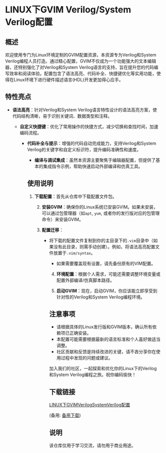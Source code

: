 # LINUX下GVIM Verilog/System Verilog配置

## 概述

欢迎使用专门为Linux环境定制的GVIM配置资源，本资源专为Verilog和System Verilog编程人员打造。通过精心配置，GVIM不仅成为一个功能强大的文本编辑器，还特别强化了对Verilog和System Verilog语言的支持，旨在提升您的代码编写效率和阅读体验。配置包含了语法高亮、代码补全、快捷键优化等实用功能，使得在Linux环境下进行硬件描述语言(HDL)开发更加得心应手。

## 特性亮点

- **语法高亮**：针对Verilog和System Verilog语言特性设计的语法高亮方案，使代码结构清晰，易于识别关键词、数据类型和注释。

  - **自定义快捷键**：优化了常用操作的快捷方式，减少切换和查找时间，加速编码流程。

    - **代码补全与提示**：增强的代码自动完成能力，支持Verilog和System Verilog的关键字和自定义标识符，提升编码准确性和速度。

      - **编译与调试集成**：虽然本资源主要聚焦于编辑器配置，但提供了基本的集成指令示例，帮助快速启动外部编译和仿真工具。

      ## 使用说明

      1. **下载配置**：首先从仓库中下载配置文件包。

         2. **安装GVIM**：确保你的Linux系统已安装GVIM。如果未安装，可以通过包管理器（如`apt`, `yum`, 或者你的发行版对应的包管理命令）来安装GVIM。

         3. **配置迁移**：
            - 将下载的配置文件复制到你的主目录下的`.vim`目录中（如果没有此目录，则需手动创建）。例如，将语法高亮配置文件放置于`.vim/syntax`。
               - 如果需要覆盖现有设置，请先备份原有的VIM配置。

               4. **环境配置**：根据个人需求，可能还需要调整环境变量或配置外部编译/仿真脚本路径。

               5. **启动GVIM**：现在，启动GVIM，你应该能立即享受到针对性的Verilog和System Verilog编程环境。

               ## 注意事项

               - 请根据具体的Linux发行版和GVIM版本，确认所有依赖项已正确安装。
               - 本配置可能需要根据最新的语言标准和个人喜好做适当调整。
               - 社区贡献和反馈是持续改进的关键，请不吝分享你在使用过程中发现的问题或建议。

               加入我们的社区，一起探索和优化你的Linux下的Verilog和System Verilog编程之旅。祝你编码愉快！

               ## 下载链接
               [LINUX下GVIMVerilogSystemVerilog配置](https://pan.quark.cn/s/7991dc574061) 

               (备用: [备用下载](https://pan.baidu.com/s/1hZwVg5aTzWiAm4le4XGMFA?pwd=1234))

               ## 说明

               该仓库仅用于学习交流，请勿用于商业用途。
